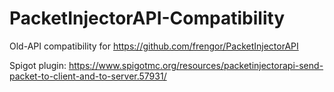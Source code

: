# PacketInjectorAPI-Compatibility

Old-API compatibility for https://github.com/frengor/PacketInjectorAPI

Spigot plugin: https://www.spigotmc.org/resources/packetinjectorapi-send-packet-to-client-and-to-server.57931/
